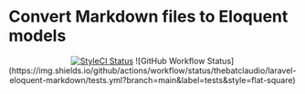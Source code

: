 # Convert Markdown files to Eloquent models

<p align="center">
  <a href="https://styleci.io/repos/792520425"><img src="https://styleci.io/repos/792520425/shield" alt="StyleCI Status"></img></a>
    ![GitHub Workflow Status](https://img.shields.io/github/actions/workflow/status/thebatclaudio/laravel-eloquent-markdown/tests.yml?branch=main&label=tests&style=flat-square)
</p>